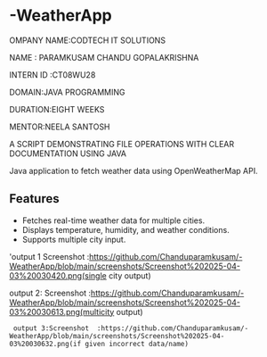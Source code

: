 # -WeatherApp
OMPANY NAME:CODTECH IT SOLUTIONS

NAME : PARAMKUSAM CHANDU GOPALAKRISHNA

INTERN ID :CT08WU28

DOMAIN:JAVA PROGRAMMING

DURATION:EIGHT WEEKS

MENTOR:NEELA SANTOSH

A SCRIPT DEMONSTRATING FILE OPERATIONS WITH CLEAR DOCUMENTATION USING JAVA

Java application to fetch weather data using OpenWeatherMap API.

## Features
- Fetches real-time weather data for multiple cities.
- Displays temperature, humidity, and weather conditions.
- Supports multiple city input.

  
'output 1
             Screenshot  :https://github.com/Chanduparamkusam/-WeatherApp/blob/main/screenshots/Screenshot%202025-04-03%20030420.png(single city output)
        
 output 2:       Screenshot  :https://github.com/Chanduparamkusam/-WeatherApp/blob/main/screenshots/Screenshot%202025-04-03%20030613.png(multicity output)

     output 3:Screenshot  :https://github.com/Chanduparamkusam/-WeatherApp/blob/main/screenshots/Screenshot%202025-04-03%20030632.png(if given incorrect data/name)
  
